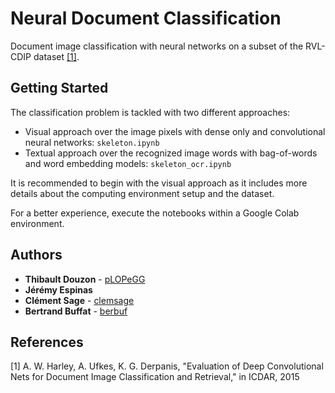 # Neural Document Classification

Document image classification with neural networks on a subset of the RVL-CDIP dataset [[1]](#1).

## Getting Started

The classification problem is tackled with two different approaches:

* Visual approach over the image pixels with dense only and convolutional neural networks: ```skeleton.ipynb```
* Textual approach over the recognized image words with bag-of-words and word embedding models: ```skeleton_ocr.ipynb```

It is recommended to begin with the visual approach as it includes more details about the computing environment setup and the dataset.

For a better experience, execute the notebooks within a Google Colab environment.

## Authors

* **Thibault Douzon** - [pLOPeGG](https://github.com/pLOPeGG)
* **Jérémy Espinas**
* **Clément Sage** - [clemsage](https://github.com/clemsage)
* **Bertrand Buffat** - [berbuf](https://github.com/berbuf)

## References

<a id="1">[1]</a> A. W. Harley, A. Ufkes, K. G. Derpanis, "Evaluation of Deep Convolutional Nets for Document Image Classification and Retrieval," in ICDAR, 2015
